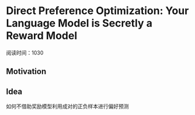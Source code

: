 # Direct Preference Optimization: Your Language Model is Secretly a Reward Model

阅读时间：1030

## Motivation


## Idea
如何不借助奖励模型利用成对的正负样本进行偏好预测